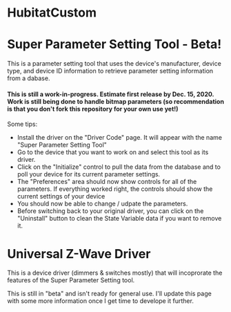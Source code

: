 # HubitatCustom
# Super Parameter Setting Tool - Beta!

This is a parameter setting tool that uses the device's manufacturer, device type, and device ID information to retrieve parameter setting information from a dabase.

#### This is still a work-in-progress. Estimate first release by Dec. 15, 2020. Work is still being done to handle bitmap parameters (so recommendation is that you don't fork this repository for your own use yet!)

Some tips:
* Install the driver on the "Driver Code" page. It will appear with the name "Super Parameter Setting Tool"
* Go to the device that you want to work on and select this tool as its driver.
* Click on the "Initialize" control to pull the data from the database and to poll your device for its current parameter settings.
* The "Preferences" area should now show controls for all of the parameters.  If everything worked right, the controls should show the current settings of your device
* You should now be able to change / udpate the parameters.
* Before switching back to your original driver, you can click on the "Uninstall" button to clean the State Variable data if you want to remove it.



# Universal Z-Wave Driver 

This is a device driver (dimmers & switches mostly) that will incoprorate the features of the Super Parameter Setting tool.

This is still in "beta" and isn't ready for general use. I'll update this page with some more information once I get time to develope it further.
